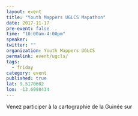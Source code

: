 ```yaml
---
layout: event
title: "Youth Mappers UGLCS Mapathon"
date: 2017-11-17
pre-event: false
time: "10:00am-4:00pm"
speaker:
twitter: ""
organization: Youth Mappers UGLCS
permalink: event/ugcls/
tags:
  - friday
category: event
published: true
lat: 9.5170602
lon: -13.6998434
---
```


Venez participer à la cartographie de la Guinée sur 

